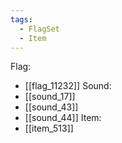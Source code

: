 ```yaml
---
tags:
  - FlagSet
  - Item
---
```

Flag:
- [[flag_11232]]
Sound:
- [[sound_17]]
- [[sound_43]]
- [[sound_44]]
Item:
- [[item_513]]

